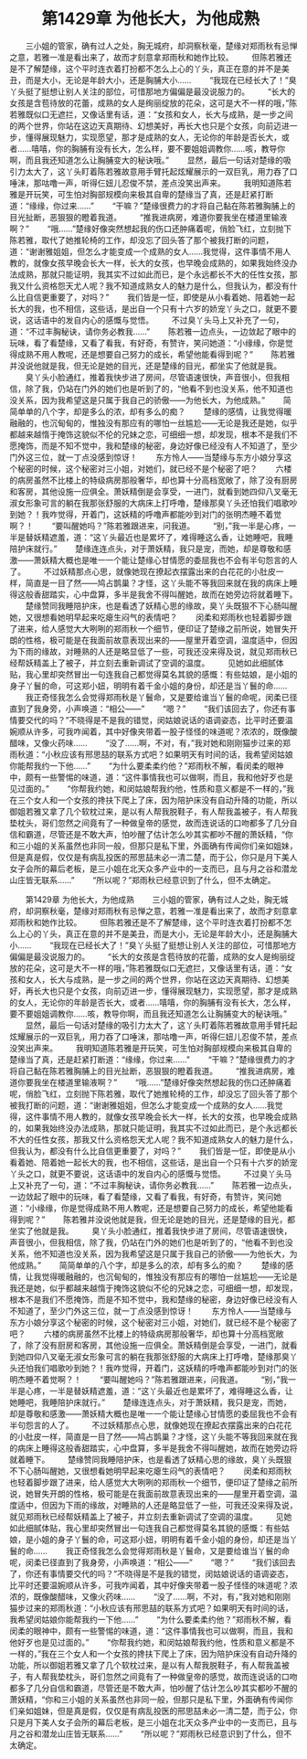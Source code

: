 # 　　第1429章 为他长大，为他成熟
　　三小姐的管家，确有过人之处，胸无城府，却洞察秋毫，楚缘对郑雨秋有忌惮之意，若雅一准是看出来了，故而才刻意拿郑雨秋和她作比较。
　　但陈若雅还是不了解楚缘，这个平时连衣着打扮都不怎么上心的丫头，真正在意的并不是美丑，而是大小，无论是年龄大小，还是胸脯大小……
　　“我现在已经长大了！”臭丫头挺了挺想让别人关注的部位，可惜那地方偏偏是最没说服力的。
　　“长大的女孩是含苞待放的花蕾，成熟的女人是绚丽绽放的花朵，这可是大不一样的哦，”陈若雅既似口无遮拦，又像话里有话，道：“女孩和女人，长大与成熟，是一步之间的两个世界，你站在这边天真期待、幻想美好，再长大也只是个女孩，向前迈进一步，懂得展现魅力，实现愿望，那才是成熟的女人，无论你的年龄是否长大，或者……嘻嘻，你的胸脯有没有长大，怎么样，要不要姐姐调教你……咳，教导你啊，而且我还知道怎么让胸脯变大的秘诀哦。”
　　显然，最后一句话对楚缘的吸引力太大了，这丫头盯着陈若雅故意用手臂托起炫耀展示的一双巨乳，用力吞了口唾沫，那咕噜一声，听得仨妞儿忍俊不禁，差点没笑出声来。
　　我明知道陈若雅是开玩笑，可生怕对胸部规模向来极其自卑的楚缘当了真，还是赶紧打断道：“缘缘，你过来……”
　　“干嘛？”楚缘很费力的才将自己黏在陈若雅胸脯上的目光扯断，恶狠狠的瞪着我道。
　　“推我进病房，难道你要我坐在楼道里输液啊？”
　　“哦……”楚缘好像突然想起我的伤口还肿痛着呢，俏脸飞红，立刻抛下陈若雅，取代了她推轮椅的工作，却没忘了回头答了那个被我打断的问题，道：“谢谢雅姐姐，但怎么才能变成一个成熟的女人……我觉得，这件事情不用人教的，就像女孩早晚会长大一样，长大的女孩，也早晚会成熟的，如果我始终没办法成熟，那就只能证明，我其实不过如此而已，是个永远都长不大的任性女孩，那我又什么资格怨天尤人呢？我不知道成熟女人的魅力是什么，但我认为，都没有什么比自信更重要了，对吗？”
　　我们皆是一怔，即使是从小看着她、陪着她一起长大的我，也不相信，这些话，是出自一个只有十六岁的娇宠丫头之口，就更不要说，这话语中的发自内心的感慨与觉悟。
　　不过臭丫头马上又补充了一句，道：“不过丰胸秘诀，请你务必教我……”
　　陈若雅一边点头，一边敛起了眼中的玩味，看了看楚缘，又看了看我，有好奇，有赞许，笑问她道：“小缘缘，你是觉得成熟不用人教呢，还是想要自己努力的成长，希望他能看得到呢？”
　　陈若雅并没说他就是我，但无论是她的目光，还是楚缘的目光，都坐实了他就是我。
　　臭丫头小脸通红，推着我快步进了房间，尽管语速很快，声音很小，但我相信，除了我，仍站在门外的她们也是听到了的，“他看不到也没关系，他不知道也没关系，因为我希望这是只属于我自己的骄傲——为他长大，为他成熟。”
　　简简单单的八个字，却是多么的浓，却有多么的痴？
　　楚缘的感情，让我觉得暖融融的，也沉甸甸的，惟独没有那应有的哪怕一丝尴尬——无论是我还是她，似乎都越来越惰于掩饰这貌似不伦的兄妹之恋，可细细一想，却发现，根本不是我们不愿掩饰，而是不知不觉中，我和楚缘的秘密，身边好像已经没有人不知道了，至少门外这三位，就一丁点没感到惊讶！
　　东方怜人——当楚缘与东方小娘分享这个秘密的时候，这个秘密对三小姐，对她们，就已经不是个秘密了吧？
　　六楼的病房虽然不比楼上的特级病房那般奢华，却也算十分高档宽敞了，除了没有厨房和客房，其他设施一应俱全。萧妖精倒是会享受，一进门，就看到她四仰八叉毫无淑女形象可言的躺在我那张舒服的大病床上打呼噜，楚缘那臭丫头还怕我们唱歌吵到她？！我咋觉得，开着门，这妖精的呼噜声都能吵到对门的张明杰睡不着觉啊？！
　　“要叫醒她吗？”陈若雅跟进来，问我道。
　　“别，”我一半是心疼，一半是替妖精遮羞，道：“这丫头最近也是累坏了，难得睡这么香，让她睡吧，我睡陪护床就行。”
　　楚缘连连点头，对于萧妖精，我只是宠，而她，却是尊敬和感激——萧妖精大概也是唯一一个能让楚缘心甘情愿的委屈我也不会有半句怨言的人了。
　　不过妖精那点心思，就像她现在撩起衣摆露出来的白花花的小肚皮一样，简直是一目了然——鸠占鹊巢？才怪，这丫头能不等我回来就在我的病床上睡得这般香甜踏实，心中盘算，多半是我舍不得叫醒她，故而在她旁边将就着睡下。
　　楚缘赞同我睡陪护床，也是看透了妖精心思的缘故，臭丫头既狠不下心肠叫醒她，又很想看她明早起来吃瘪生闷气的表情吧？
　　闵柔和郑雨秋也轻着脚步跟了进来，给人感觉大大咧咧的郑雨秋一个细节，便印证了楚缘之前所说，她冒失开朗的性格，极可能是在我面前故意表现出来的——屋里开着空调，温度适中，但因为下雨的缘故，对睡熟的人还是略显低了一些，可我还没来得及说，就见郑雨秋已经帮妖精盖上了被子，并立刻去重新调试了空调的温度。
　　见她如此细腻体贴，我心里却突然冒出一句连我自己都觉得莫名其貌的感慨：有些姑娘，是小姐的身子丫鬟的命，可这郑小妞，明明有着千金小姐的身份，却还是当丫鬟的命……
　　我正奇怪我怎么会觉得郑雨秋是丫鬟命，又是要给谁当丫鬟的命呢，闵柔已径直到了我身旁，小声唤道：“相公——”
　　“嗯？”
　　“我们该回去了，你还有事情要交代的吗？”不晓得是不是我的错觉，闵姑娘说话的语调姿态，比平时还要温婉顺从许多，可我咋闻着，其中好像夹带着一股子怪怪的味道呢？浓浓的，既像酸醋味，又像火药味……
　　“没了……啊，不对，有，”我对她和刚刚猫步过来的郑雨秋道：“小秋应该有邢思喆的联系方式吧？如果明天有时间的话，我希望闵姑娘你能帮我约一下他……”
　　“为什么要柔柔约他？”郑雨秋不解，看闵柔的眼神中，颇有一些警惕的味道，道：“这件事情我也可以做啊，而且，我和他好歹也是见过面的。”
　　“你帮我约她，和闵姑娘帮我约他，性质和意义都是不一样的，”我在三个女人和一个女孩的搀扶下爬上了床，因为陪护床没有自动升降的功能，所以御姐若雅又拿了几个软枕过来，是以有人帮我脱鞋子，有人帮我盖被子，有人帮我垫枕头，哥们忽然之间竟有了一种做皇帝的感觉，故而连说话的口吻都多了几分自信和霸道，尽管还是不敢大声，怕吵醒了估计怎么吵其实都吵不醒的萧妖精，“你和三小姐的关系虽然也非同一般，但那只是私下里，外面确有传闻你们亲如姐妹，但是真是假，仅仅是有病乱投医的邢思喆未必一清二楚，而于公，你只是月下美人女子会所的幕后老板，是三小姐在北天众多产业中的一支而已，且与月之谷和潜龙山庄皆无联系……”
　　“所以呢？”郑雨秋已经意识到了什么，但不太确定。

　　第1429章 为他长大，为他成熟
　　三小姐的管家，确有过人之处，胸无城府，却洞察秋毫，楚缘对郑雨秋有忌惮之意，若雅一准是看出来了，故而才刻意拿郑雨秋和她作比较。
　　但陈若雅还是不了解楚缘，这个平时连衣着打扮都不怎么上心的丫头，真正在意的并不是美丑，而是大小，无论是年龄大小，还是胸脯大小……
　　“我现在已经长大了！”臭丫头挺了挺想让别人关注的部位，可惜那地方偏偏是最没说服力的。
　　“长大的女孩是含苞待放的花蕾，成熟的女人是绚丽绽放的花朵，这可是大不一样的哦，”陈若雅既似口无遮拦，又像话里有话，道：“女孩和女人，长大与成熟，是一步之间的两个世界，你站在这边天真期待、幻想美好，再长大也只是个女孩，向前迈进一步，懂得展现魅力，实现愿望，那才是成熟的女人，无论你的年龄是否长大，或者……嘻嘻，你的胸脯有没有长大，怎么样，要不要姐姐调教你……咳，教导你啊，而且我还知道怎么让胸脯变大的秘诀哦。”
　　显然，最后一句话对楚缘的吸引力太大了，这丫头盯着陈若雅故意用手臂托起炫耀展示的一双巨乳，用力吞了口唾沫，那咕噜一声，听得仨妞儿忍俊不禁，差点没笑出声来。
　　我明知道陈若雅是开玩笑，可生怕对胸部规模向来极其自卑的楚缘当了真，还是赶紧打断道：“缘缘，你过来……”
　　“干嘛？”楚缘很费力的才将自己黏在陈若雅胸脯上的目光扯断，恶狠狠的瞪着我道。
　　“推我进病房，难道你要我坐在楼道里输液啊？”
　　“哦……”楚缘好像突然想起我的伤口还肿痛着呢，俏脸飞红，立刻抛下陈若雅，取代了她推轮椅的工作，却没忘了回头答了那个被我打断的问题，道：“谢谢雅姐姐，但怎么才能变成一个成熟的女人……我觉得，这件事情不用人教的，就像女孩早晚会长大一样，长大的女孩，也早晚会成熟的，如果我始终没办法成熟，那就只能证明，我其实不过如此而已，是个永远都长不大的任性女孩，那我又什么资格怨天尤人呢？我不知道成熟女人的魅力是什么，但我认为，都没有什么比自信更重要了，对吗？”
　　我们皆是一怔，即使是从小看着她、陪着她一起长大的我，也不相信，这些话，是出自一个只有十六岁的娇宠丫头之口，就更不要说，这话语中的发自内心的感慨与觉悟。
　　不过臭丫头马上又补充了一句，道：“不过丰胸秘诀，请你务必教我……”
　　陈若雅一边点头，一边敛起了眼中的玩味，看了看楚缘，又看了看我，有好奇，有赞许，笑问她道：“小缘缘，你是觉得成熟不用人教呢，还是想要自己努力的成长，希望他能看得到呢？”
　　陈若雅并没说他就是我，但无论是她的目光，还是楚缘的目光，都坐实了他就是我。
　　臭丫头小脸通红，推着我快步进了房间，尽管语速很快，声音很小，但我相信，除了我，仍站在门外的她们也是听到了的，“他看不到也没关系，他不知道也没关系，因为我希望这是只属于我自己的骄傲——为他长大，为他成熟。”
　　简简单单的八个字，却是多么的浓，却有多么的痴？
　　楚缘的感情，让我觉得暖融融的，也沉甸甸的，惟独没有那应有的哪怕一丝尴尬——无论是我还是她，似乎都越来越惰于掩饰这貌似不伦的兄妹之恋，可细细一想，却发现，根本不是我们不愿掩饰，而是不知不觉中，我和楚缘的秘密，身边好像已经没有人不知道了，至少门外这三位，就一丁点没感到惊讶！
　　东方怜人——当楚缘与东方小娘分享这个秘密的时候，这个秘密对三小姐，对她们，就已经不是个秘密了吧？
　　六楼的病房虽然不比楼上的特级病房那般奢华，却也算十分高档宽敞了，除了没有厨房和客房，其他设施一应俱全。萧妖精倒是会享受，一进门，就看到她四仰八叉毫无淑女形象可言的躺在我那张舒服的大病床上打呼噜，楚缘那臭丫头还怕我们唱歌吵到她？！我咋觉得，开着门，这妖精的呼噜声都能吵到对门的张明杰睡不着觉啊？！
　　“要叫醒她吗？”陈若雅跟进来，问我道。
　　“别，”我一半是心疼，一半是替妖精遮羞，道：“这丫头最近也是累坏了，难得睡这么香，让她睡吧，我睡陪护床就行。”
　　楚缘连连点头，对于萧妖精，我只是宠，而她，却是尊敬和感激——萧妖精大概也是唯一一个能让楚缘心甘情愿的委屈我也不会有半句怨言的人了。
　　不过妖精那点心思，就像她现在撩起衣摆露出来的白花花的小肚皮一样，简直是一目了然——鸠占鹊巢？才怪，这丫头能不等我回来就在我的病床上睡得这般香甜踏实，心中盘算，多半是我舍不得叫醒她，故而在她旁边将就着睡下。
　　楚缘赞同我睡陪护床，也是看透了妖精心思的缘故，臭丫头既狠不下心肠叫醒她，又很想看她明早起来吃瘪生闷气的表情吧？
　　闵柔和郑雨秋也轻着脚步跟了进来，给人感觉大大咧咧的郑雨秋一个细节，便印证了楚缘之前所说，她冒失开朗的性格，极可能是在我面前故意表现出来的——屋里开着空调，温度适中，但因为下雨的缘故，对睡熟的人还是略显低了一些，可我还没来得及说，就见郑雨秋已经帮妖精盖上了被子，并立刻去重新调试了空调的温度。
　　见她如此细腻体贴，我心里却突然冒出一句连我自己都觉得莫名其貌的感慨：有些姑娘，是小姐的身子丫鬟的命，可这郑小妞，明明有着千金小姐的身份，却还是当丫鬟的命……
　　我正奇怪我怎么会觉得郑雨秋是丫鬟命，又是要给谁当丫鬟的命呢，闵柔已径直到了我身旁，小声唤道：“相公——”
　　“嗯？”
　　“我们该回去了，你还有事情要交代的吗？”不晓得是不是我的错觉，闵姑娘说话的语调姿态，比平时还要温婉顺从许多，可我咋闻着，其中好像夹带着一股子怪怪的味道呢？浓浓的，既像酸醋味，又像火药味……
　　“没了……啊，不对，有，”我对她和刚刚猫步过来的郑雨秋道：“小秋应该有邢思喆的联系方式吧？如果明天有时间的话，我希望闵姑娘你能帮我约一下他……”
　　“为什么要柔柔约他？”郑雨秋不解，看闵柔的眼神中，颇有一些警惕的味道，道：“这件事情我也可以做啊，而且，我和他好歹也是见过面的。”
　　“你帮我约她，和闵姑娘帮我约他，性质和意义都是不一样的，”我在三个女人和一个女孩的搀扶下爬上了床，因为陪护床没有自动升降的功能，所以御姐若雅又拿了几个软枕过来，是以有人帮我脱鞋子，有人帮我盖被子，有人帮我垫枕头，哥们忽然之间竟有了一种做皇帝的感觉，故而连说话的口吻都多了几分自信和霸道，尽管还是不敢大声，怕吵醒了估计怎么吵其实都吵不醒的萧妖精，“你和三小姐的关系虽然也非同一般，但那只是私下里，外面确有传闻你们亲如姐妹，但是真是假，仅仅是有病乱投医的邢思喆未必一清二楚，而于公，你只是月下美人女子会所的幕后老板，是三小姐在北天众多产业中的一支而已，且与月之谷和潜龙山庄皆无联系……”
　　“所以呢？”郑雨秋已经意识到了什么，但不太确定。
